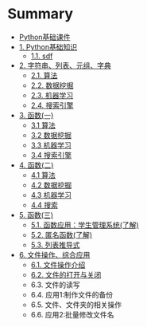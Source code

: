 # Summary

* [Python基础课件](README.md)
* [1. Python基础知识](file/chapter1/README.md)
  * [1.1. sdf](file/chapter1/1.1.md)
* [2. 字符串、列表、元组、字典](file/chapter2/README.md)
  * [2.1. 算法](file/chapter2/2.1.md)
  * [2.2. 数据挖掘](chapter2/data_mining.md)
  * [2.3. 机器学习](chapter2/machine_learning.md)
  * [2.4. 搜索引擎](chapter2/search_engine.md)
* [3. 函数\(一\)](file/chapter3/README.md)
  * [3.1 算法](chapter3/3.1-suan-fa.md)
  * [3.2 数据挖掘](chapter3/3.2-shu-ju-wa-jue.md)
  * [3.3 机器学习](chapter3/3.3-ji-qi-xue-xi.md)
  * [3.4 搜索引擎](chapter3/3.4.md)
* [4. 函数\(二\)](file/chapter4/README.md)
  * [4.1 算法](file/chapter4/4.1.md)
  * [4.2 数据挖掘](file/chapter4/4.2.md)
  * [4.3 机器学习](file/chapter4/4.3.md)
  * [4.4 搜索](file/chapter4/4.4.md)
* [5. 函数\(三\)](file/chapter5/README.md)
  * [5.1. 函数应用：学生管理系统\(了解\)](file/chapter5/5.1.md)
  * [5.2. 匿名函数\(了解\)](file/chapter5/5.2.md)
  * [5.3. 列表推导式](file/chapter5/5.3.md)
* [6. 文件操作、综合应用](file/chapter6/README.md)
  * [6.1. 文件操作介绍](file/chapter6/6.1.md)
  * [6.2. 文件的打开与关闭](file/chapter6/6.2.md)
  * 6.3. 文件的读写
  * 6.4. 应用1:制作文件的备份
  * 6.5. 文件、文件夹的相关操作
  * 6.6. 应用2:批量修改文件名

